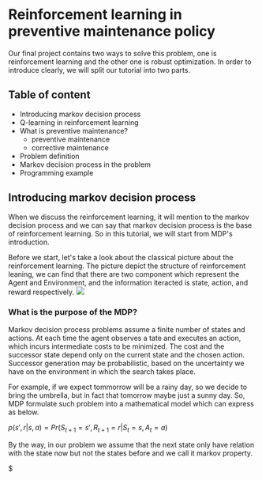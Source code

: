 # Reinforcement learning in preventive maintenance policy
Our final project contains two ways to solve this problem, one is reinforcement learning and the other one is robust optimization. In order to introduce clearly, we will split our tutorial into two parts.
## Table of content
- Introducing markov decision process
- Q-learning in reinforcement learning
- What is preventive maintenance?
    - preventive maintenance
    - corrective maintenance
- Problem definition
- Markov decision process in the problem
- Programming example
## Introducing markov decision process
When we discuss the reinforcement learning, it will mention to the markov decision process and we can say that markov decision process is the base of reinforcement learning. So in this tutorial, we will start from MDP's introduction.

Before we start, let's take a look about the classical picture about the reinforcement learning. The picture depict the structure of reinforcement leaning, we can find that there are two component which represent the Agent and Environment, and the information iteracted is state, action, and reward respectively.
![](https://i.imgur.com/z3nbrmL.png)


### What is the purpose of the MDP?
Markov decision process problems assume a finite number of states and actions. At each time the agent observes a tate and executes an action, which incurs intermediate costs to be minimized. The cost and the successor state depend only on the current state and the chosen action. Successor generation may be probabilistic, based on the uncertainty we have on the environment in which the search takes place. 

For example, if we expect tommorrow will be a rainy day, so we decide to bring the umbrella, but in fact that tomorrow maybe just a sunny day. So, MDP formulate such problem into a mathematical model which can express as below.

$p(s', r| s, a) = Pr(S_{t+1}=s', R_{t+1}=r|S_t=s, A_t=a)$

By the way, in our problem we assume that the next state only have relation with the state now but not the states before and we call it markov property.

$






















